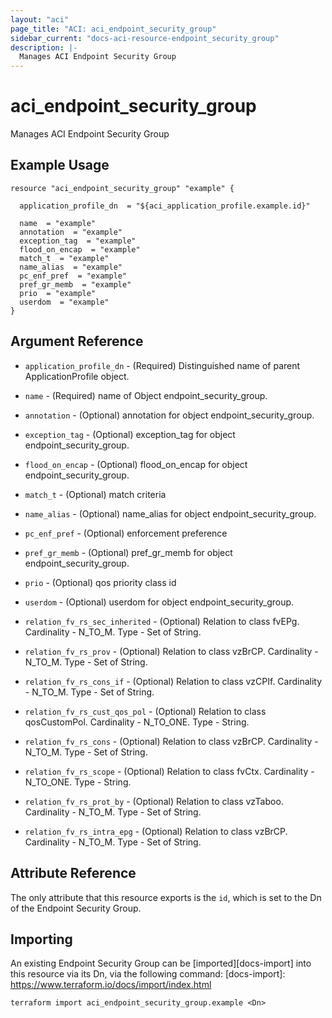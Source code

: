 ```yaml
---
layout: "aci"
page_title: "ACI: aci_endpoint_security_group"
sidebar_current: "docs-aci-resource-endpoint_security_group"
description: |-
  Manages ACI Endpoint Security Group
---
```


# aci_endpoint_security_group #
Manages ACI Endpoint Security Group

## Example Usage ##

```hcl
resource "aci_endpoint_security_group" "example" {

  application_profile_dn  = "${aci_application_profile.example.id}"

  name  = "example"
  annotation  = "example"
  exception_tag  = "example"
  flood_on_encap  = "example"
  match_t  = "example"
  name_alias  = "example"
  pc_enf_pref  = "example"
  pref_gr_memb  = "example"
  prio  = "example"
  userdom  = "example"
}
```
## Argument Reference ##
* `application_profile_dn` - (Required) Distinguished name of parent ApplicationProfile object.
* `name` - (Required) name of Object endpoint_security_group.
* `annotation` - (Optional) annotation for object endpoint_security_group.
* `exception_tag` - (Optional) exception_tag for object endpoint_security_group.
* `flood_on_encap` - (Optional) flood_on_encap for object endpoint_security_group.
* `match_t` - (Optional) match criteria
* `name_alias` - (Optional) name_alias for object endpoint_security_group.
* `pc_enf_pref` - (Optional) enforcement preference
* `pref_gr_memb` - (Optional) pref_gr_memb for object endpoint_security_group.
* `prio` - (Optional) qos priority class id
* `userdom` - (Optional) userdom for object endpoint_security_group.

* `relation_fv_rs_sec_inherited` - (Optional) Relation to class fvEPg. Cardinality - N_TO_M. Type - Set of String.
                
* `relation_fv_rs_prov` - (Optional) Relation to class vzBrCP. Cardinality - N_TO_M. Type - Set of String.
                
* `relation_fv_rs_cons_if` - (Optional) Relation to class vzCPIf. Cardinality - N_TO_M. Type - Set of String.
                
* `relation_fv_rs_cust_qos_pol` - (Optional) Relation to class qosCustomPol. Cardinality - N_TO_ONE. Type - String.
                
* `relation_fv_rs_cons` - (Optional) Relation to class vzBrCP. Cardinality - N_TO_M. Type - Set of String.
                
* `relation_fv_rs_scope` - (Optional) Relation to class fvCtx. Cardinality - N_TO_ONE. Type - String.
                
* `relation_fv_rs_prot_by` - (Optional) Relation to class vzTaboo. Cardinality - N_TO_M. Type - Set of String.
                
* `relation_fv_rs_intra_epg` - (Optional) Relation to class vzBrCP. Cardinality - N_TO_M. Type - Set of String.
                


## Attribute Reference

The only attribute that this resource exports is the `id`, which is set to the
Dn of the Endpoint Security Group.

## Importing ##

An existing Endpoint Security Group can be [imported][docs-import] into this resource via its Dn, via the following command:
[docs-import]: https://www.terraform.io/docs/import/index.html


```
terraform import aci_endpoint_security_group.example <Dn>
```
